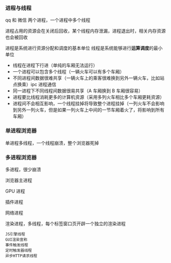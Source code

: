 ### 进程与线程

qq 和 微信 两个进程，一个进程中多个线程

进程占用的资源会在关闭后回收，某个线程内存泄漏，进程退出时，相关内存资源也会被回收

进程是系统进行资源分配和调度的基本单位
线程是系统能够进行**运算调度**的最小单位

- 线程在进程下行进（单纯的车厢无法运行）
- 一个进程可以包含多个线程（一辆火车可以有多个车厢）
- 不同进程间数据很难共享（一辆火车上的乘客很难换到另外一辆火车，比如站点换乘）ipc 进程通信
- 同一进程下不同线程间数据很易共享（A 车厢换到 B 车厢很容易）
- 进程要比线程消耗更多的计算机资源（采用多列火车相比多个车厢更耗资源）
- 进程间不会相互影响，一个线程挂掉将导致整个进程挂掉（一列火车不会影响到另外一列火车，但是如果一列火车上中间的一节车厢着火了，将影响到所有车厢）

### 单进程浏览器

单进程多线程，一个线程崩溃，整个浏览器死掉

### 多进程浏览器

多进程，很少崩溃

浏览器主进程

GPU 进程

插件进程

网络进程

渲染进程，多线程，每个标签窗口页开辟一个独立的渲染进程

    JS引擎线程
    GUI渲染宣称
    事件触发线程
    定时触发器线程
    异步HTTP请求线程
